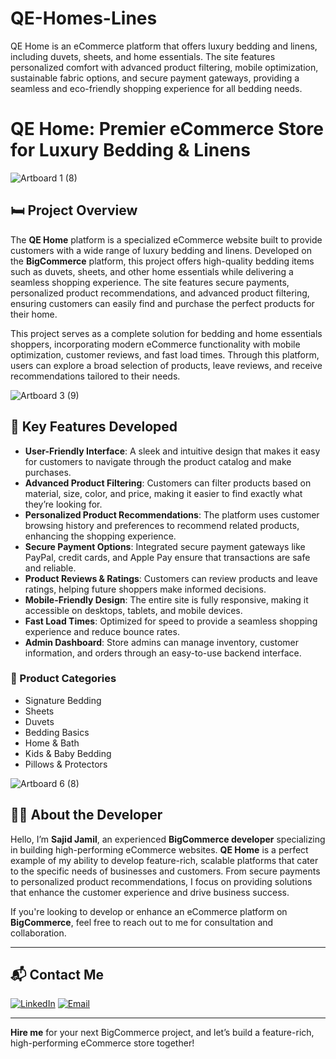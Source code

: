 # QE-Homes-Lines
QE Home is an eCommerce platform that offers luxury bedding and linens, including duvets, sheets, and home essentials. The site features personalized comfort with advanced product filtering, mobile optimization, sustainable fabric options, and secure payment gateways, providing a seamless and eco-friendly shopping experience for all bedding needs.
# QE Home: Premier eCommerce Store for Luxury Bedding & Linens

![Artboard 1 (8)](https://github.com/user-attachments/assets/a4c9c05e-cf91-416e-b4bf-83b46b9a581e)

## 🛏️ Project Overview

The **QE Home** platform is a specialized eCommerce website built to provide customers with a wide range of luxury bedding and linens. Developed on the **BigCommerce** platform, this project offers high-quality bedding items such as duvets, sheets, and other home essentials while delivering a seamless shopping experience. The site features secure payments, personalized product recommendations, and advanced product filtering, ensuring customers can easily find and purchase the perfect products for their home.

This project serves as a complete solution for bedding and home essentials shoppers, incorporating modern eCommerce functionality with mobile optimization, customer reviews, and fast load times. Through this platform, users can explore a broad selection of products, leave reviews, and receive recommendations tailored to their needs.

![Artboard 3 (9)](https://github.com/user-attachments/assets/dbf2820d-59f1-48d8-8fb6-016166a67bfe)

## 🚀 Key Features Developed

- **User-Friendly Interface**: A sleek and intuitive design that makes it easy for customers to navigate through the product catalog and make purchases.
- **Advanced Product Filtering**: Customers can filter products based on material, size, color, and price, making it easier to find exactly what they’re looking for.
- **Personalized Product Recommendations**: The platform uses customer browsing history and preferences to recommend related products, enhancing the shopping experience.
- **Secure Payment Options**: Integrated secure payment gateways like PayPal, credit cards, and Apple Pay ensure that transactions are safe and reliable.
- **Product Reviews & Ratings**: Customers can review products and leave ratings, helping future shoppers make informed decisions.
- **Mobile-Friendly Design**: The entire site is fully responsive, making it accessible on desktops, tablets, and mobile devices.
- **Fast Load Times**: Optimized for speed to provide a seamless shopping experience and reduce bounce rates.
- **Admin Dashboard**: Store admins can manage inventory, customer information, and orders through an easy-to-use backend interface.

### 🛌 Product Categories

- Signature Bedding
- Sheets
- Duvets
- Bedding Basics
- Home & Bath
- Kids & Baby Bedding
- Pillows & Protectors

![Artboard 6 (8)](https://github.com/user-attachments/assets/55f91588-1e42-4632-ba5a-a2d084fcb943)

## 👨‍💻 About the Developer

Hello, I’m **Sajid Jamil**, an experienced **BigCommerce developer** specializing in building high-performing eCommerce websites. **QE Home** is a perfect example of my ability to develop feature-rich, scalable platforms that cater to the specific needs of businesses and customers. From secure payments to personalized product recommendations, I focus on providing solutions that enhance the customer experience and drive business success.

If you're looking to develop or enhance an eCommerce platform on **BigCommerce**, feel free to reach out to me for consultation and collaboration.

---

## 📬 Contact Me

[![LinkedIn](https://img.shields.io/badge/LinkedIn-Connect-blue?style=for-the-badge&logo=linkedin)](https://www.linkedin.com/in/sajid-jameel-721256178/)
[![Email](https://img.shields.io/badge/Email-Contact%20Me-orange?style=for-the-badge&logo=gmail)](mailto:sajidjamil.met@gmail.com)

---

**Hire me** for your next BigCommerce project, and let’s build a feature-rich, high-performing eCommerce store together!
